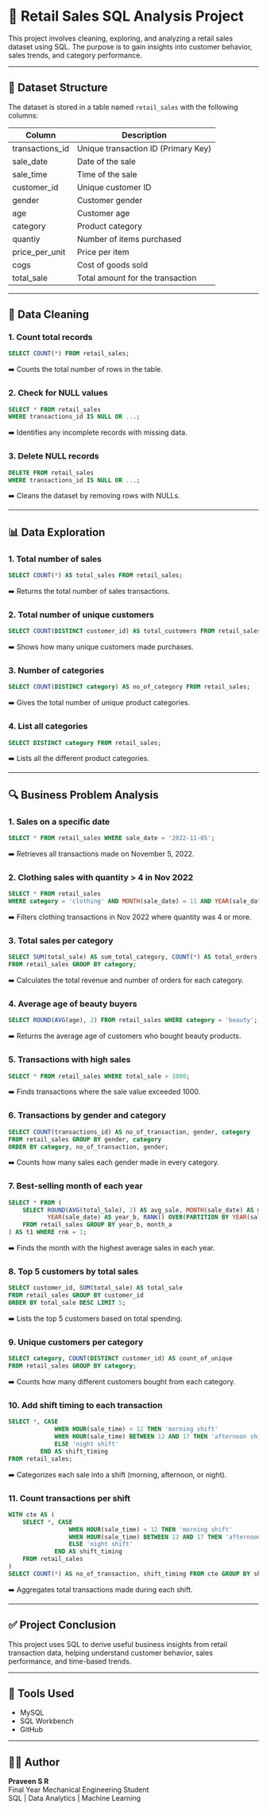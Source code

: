 
# 🛒 Retail Sales SQL Analysis Project

This project involves cleaning, exploring, and analyzing a retail sales dataset using SQL. The purpose is to gain insights into customer behavior, sales trends, and category performance.

---

## 📁 Dataset Structure

The dataset is stored in a table named `retail_sales` with the following columns:

| Column           | Description                          |
|------------------|--------------------------------------|
| transactions_id  | Unique transaction ID (Primary Key)  |
| sale_date        | Date of the sale                     |
| sale_time        | Time of the sale                     |
| customer_id      | Unique customer ID                   |
| gender           | Customer gender                      |
| age              | Customer age                         |
| category         | Product category                     |
| quantiy          | Number of items purchased            |
| price_per_unit   | Price per item                       |
| cogs             | Cost of goods sold                   |
| total_sale       | Total amount for the transaction     |

---

## 🧹 Data Cleaning

### 1. Count total records
```sql
SELECT COUNT(*) FROM retail_sales;
```
➡️ Counts the total number of rows in the table.

### 2. Check for NULL values
```sql
SELECT * FROM retail_sales
WHERE transactions_id IS NULL OR ...;
```
➡️ Identifies any incomplete records with missing data.

### 3. Delete NULL records
```sql
DELETE FROM retail_sales 
WHERE transactions_id IS NULL OR ...;
```
➡️ Cleans the dataset by removing rows with NULLs.

---

## 📊 Data Exploration

### 1. Total number of sales
```sql
SELECT COUNT(*) AS total_sales FROM retail_sales;
```
➡️ Returns the total number of sales transactions.

### 2. Total number of unique customers
```sql
SELECT COUNT(DISTINCT customer_id) AS total_customers FROM retail_sales;
```
➡️ Shows how many unique customers made purchases.

### 3. Number of categories
```sql
SELECT COUNT(DISTINCT category) AS no_of_category FROM retail_sales;
```
➡️ Gives the total number of unique product categories.

### 4. List all categories
```sql
SELECT DISTINCT category FROM retail_sales;
```
➡️ Lists all the different product categories.

---

## 🔍 Business Problem Analysis

### 1. Sales on a specific date
```sql
SELECT * FROM retail_sales WHERE sale_date = '2022-11-05';
```
➡️ Retrieves all transactions made on November 5, 2022.

### 2. Clothing sales with quantity > 4 in Nov 2022
```sql
SELECT * FROM retail_sales
WHERE category = 'clothing' AND MONTH(sale_date) = 11 AND YEAR(sale_date) = 2022 AND quantiy >= 4;
```
➡️ Filters clothing transactions in Nov 2022 where quantity was 4 or more.

### 3. Total sales per category
```sql
SELECT SUM(total_sale) AS sum_total_category, COUNT(*) AS total_orders, category
FROM retail_sales GROUP BY category;
```
➡️ Calculates the total revenue and number of orders for each category.

### 4. Average age of beauty buyers
```sql
SELECT ROUND(AVG(age), 2) FROM retail_sales WHERE category = 'beauty';
```
➡️ Returns the average age of customers who bought beauty products.

### 5. Transactions with high sales
```sql
SELECT * FROM retail_sales WHERE total_sale > 1000;
```
➡️ Finds transactions where the sale value exceeded 1000.

### 6. Transactions by gender and category
```sql
SELECT COUNT(transactions_id) AS no_of_transaction, gender, category
FROM retail_sales GROUP BY gender, category
ORDER BY category, no_of_transaction, gender;
```
➡️ Counts how many sales each gender made in every category.

### 7. Best-selling month of each year
```sql
SELECT * FROM (
    SELECT ROUND(AVG(total_Sale), 2) AS avg_sale, MONTH(sale_date) AS month_a,
           YEAR(sale_date) AS year_b, RANK() OVER(PARTITION BY YEAR(sale_date) ORDER BY AVG(total_sale) DESC) AS rnk
    FROM retail_sales GROUP BY year_b, month_a
) AS t1 WHERE rnk = 1;
```
➡️ Finds the month with the highest average sales in each year.

### 8. Top 5 customers by total sales
```sql
SELECT customer_id, SUM(total_sale) AS total_sale
FROM retail_sales GROUP BY customer_id
ORDER BY total_sale DESC LIMIT 5;
```
➡️ Lists the top 5 customers based on total spending.

### 9. Unique customers per category
```sql
SELECT category, COUNT(DISTINCT customer_id) AS count_of_unique
FROM retail_sales GROUP BY category;
```
➡️ Counts how many different customers bought from each category.

### 10. Add shift timing to each transaction
```sql
SELECT *, CASE 
             WHEN HOUR(sale_time) < 12 THEN 'morning shift'
             WHEN HOUR(sale_time) BETWEEN 12 AND 17 THEN 'afternoon shift'
             ELSE 'night shift'
         END AS shift_timing
FROM retail_sales;
```
➡️ Categorizes each sale into a shift (morning, afternoon, or night).

### 11. Count transactions per shift
```sql
WITH cte AS (
    SELECT *, CASE 
                 WHEN HOUR(sale_time) < 12 THEN 'morning shift'
                 WHEN HOUR(sale_time) BETWEEN 12 AND 17 THEN 'afternoon shift'
                 ELSE 'night shift'
             END AS shift_timing
    FROM retail_sales
)
SELECT COUNT(*) AS no_of_transaction, shift_timing FROM cte GROUP BY shift_timing;
```
➡️ Aggregates total transactions made during each shift.

---

## ✅ Project Conclusion

This project uses SQL to derive useful business insights from retail transaction data, helping understand customer behavior, sales performance, and time-based trends.

---

## 🧠 Tools Used
- MySQL
- SQL Workbench
- GitHub

---

## 👨‍💻 Author

**Praveen S R**  
Final Year Mechanical Engineering Student  
SQL | Data Analytics | Machine Learning  
